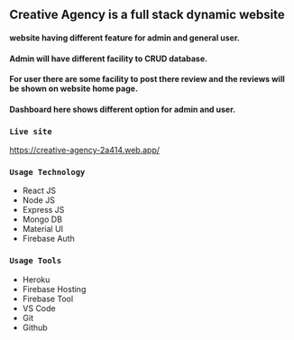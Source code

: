 
## Creative Agency is a full stack dynamic website
#### website having different feature for admin and general user.
#### Admin will have different facility to CRUD database.
#### For user there are some facility to post there review and the reviews will be shown on website home page.
#### Dashboard here shows different option for admin and user.



### `Live site`

https://creative-agency-2a414.web.app/

### `Usage Technology`

- React JS
- Node JS
- Express JS
- Mongo DB
- Material UI
- Firebase Auth


### `Usage Tools`

- Heroku
- Firebase Hosting
- Firebase Tool
- VS Code
- Git
- Github

